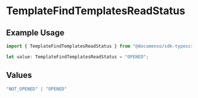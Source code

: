 # TemplateFindTemplatesReadStatus

## Example Usage

```typescript
import { TemplateFindTemplatesReadStatus } from "@documenso/sdk-typescript/models/operations";

let value: TemplateFindTemplatesReadStatus = "OPENED";
```

## Values

```typescript
"NOT_OPENED" | "OPENED"
```
